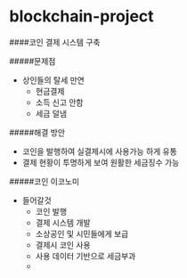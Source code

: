 # blockchain-project

####코인 결제 시스템 구축

#####문제점

- 상인들의 탈세 만연
	- 현금결제
	- 소득 신고 안함
	- 세금 덜냄

#####해결 방안
- 코인을 발행하여 실결제시에 사용가능 하게 유통
- 결제 현황이 투명하게 보여 원활한 세금징수 가능



#####코인 이코노미
 - 들어갈것
 	- 코인 발행
 	- 결제 시스템 개발
 	- 소상공인 및 시민들에게 보급
 	- 결제시 코인 사용
 	- 사용 데이터 기반으로 세금부과
 	- 
